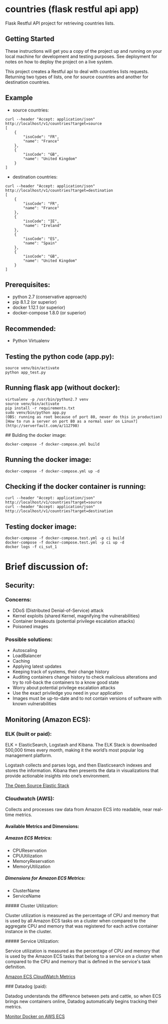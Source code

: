 # countries (flask restful api app)

Flask Restful API project for retrieving countries lists.

## Getting Started

These instructions will get you a copy of the project up and running on your local machine for development and testing purposes. See deployment for notes on how to deploy the project on a live system.

This project creates a Restful api to deal with countries lists requests. Returning two types of lists, one for source countries and another for destination countries.

## Example

* source countries:

```
curl --header "Accept: application/json" http://localhost/v1/countries?target=source
[
    {
        "isoCode": "FR",
        "name": "France"
    },
    {
        "isoCode": "GB",
        "name": "United Kingdom"
    }
]
```

* destination countries:

```
curl --header "Accept: application/json" http://localhost/v1/countries?target=destination
[
    {
        "isoCode": "FR",
        "name": "France"
    },
    {
        "isoCode": "IE",
        "name": "Ireland"
    },
    {
        "isoCode": "ES",
        "name": "Spain"
    },
    {
        "isoCode": "GB",
        "name": "United Kingdom"
    }
]
```

## Prerequisites:

* python 2.7 (conservative approach)
* pip 8.1.2 (or superior)
* docker 1.12.1 (or superior)
* docker-compose 1.8.0 (or superior)

## Recommended:

* Python Virtualenv

## Testing the python code (app.py):

```
source venv/bin/activate
python app_test.py
```

## Running flask app (without docker):

```
virtualenv -p /usr/bin/python2.7 venv
source venv/bin/activate 
pip install -r requirements.txt
sudo venv/bin/python app.py
(OBS: running as root because of port 80, never do this in production)
[How to run a server on port 80 as a normal user on Linux?](http://serverfault.com/a/112798)
```

## Bulding the docker image:

```
docker-compose -f docker-compose.yml build
```

## Running the docker image:

```
docker-compose -f docker-compose.yml up -d
```

## Checking if the docker container is running:

```
curl --header "Accept: application/json" http://localhost/v1/countries?target=source
curl --header "Accept: application/json" http://localhost/v1/countries?target=destination
```

## Testing docker image:

```
docker-compose -f docker-compose.test.yml -p ci build
docker-compose -f docker-compose.test.yml -p ci up -d
docker logs -f ci_sut_1
```

# Brief discussion of:

## Security:

### Concerns:

* DDoS (Distributed Denial-of-Service) attack
* Kernel exploits (shared Kernel, magnifying the vulnerabilities)
* Container breakouts (potential privilege escalation attacks)
* Poisoned images

### Possible solutions:

* Autoscaling
* LoadBalancer
* Caching
* Applying latest updates
* Keeping track of systems, their change history
* Auditing containers change history to check malicious alterations and try to roll-back the containers to a know good state
* Worry about potential privilege escalation attacks
* Use the exact priviledge you need in your application
* Images must be up-to-date and to not contain versions of software with known vulnerabilities

## Monitoring (Amazon ECS):

### ELK (built or paid):

ELK = ElasticSearch, Logstash and Kibana. The ELK Stack is downloaded 500,000 times every month, making it the world’s most popular log management platform.

Logstash collects and parses logs, and then Elasticsearch indexes and stores the information. Kibana then presents the data in visualizations that provide actionable insights into one’s environment.

[The Open Source Elastic Stack](https://www.elastic.co/products)

### Cloudwatch (AWS):

Collects and processes raw data from Amazon ECS into readable, near real-time metrics.

#### Available Metrics and Dimensions:

##### Amazon ECS Metrics:

* CPUReservation
* CPUUtilization
* MemoryReservation
* MemoryUtilization

##### Dimensions for Amazon ECS Metrics:

* ClusterName
* ServiceName

##### Cluster Utilization:

Cluster utilization is measured as the percentage of CPU and memory that is used by all Amazon ECS tasks on a cluster when compared to the aggregate CPU and memory that was registered for each active container instance in the cluster.

##### Service Utilization:

Service utilization is measured as the percentage of CPU and memory that is used by the Amazon ECS tasks that belong to a service on a cluster when compared to the CPU and memory that is defined in the service's task definition.

[Amazon ECS CloudWatch Metrics](http://docs.aws.amazon.com/AmazonECS/latest/developerguide/cloudwatch-metrics.html)

### Datadog (paid):

Datadog understands the difference between pets and cattle, so when ECS brings new containers online, Datadog automatically begins tracking their metrics.

[Monitor Docker on AWS ECS](https://www.datadoghq.com/blog/monitor-docker-on-aws-ecs/)
